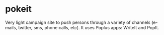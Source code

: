 pokeit
======

Very light campaign site to push persons through a variety of channels (e-mails, twitter, sms, phone calls, etc). It uses Poplus apps: WriteIt and PopIt.
